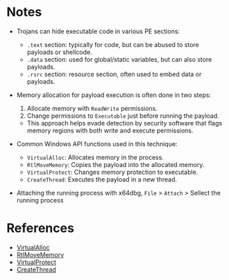 
# Notes

- Trojans can hide executable code in various PE sections:
  - `.text` section: typically for code, but can be abused to store payloads or shellcode.
  - `.data` section: used for global/static variables, but can also store payloads.
  - `.rsrc` section: resource section, often used to embed data or payloads.

- Memory allocation for payload execution is often done in two steps:
  1. Allocate memory with `ReadWrite` permissions.
  2. Change permissions to `Executable` just before running the payload.
  - This approach helps evade detection by security software that flags memory regions with both write and execute permissions.

- Common Windows API functions used in this technique:
  - `VirtualAlloc`: Allocates memory in the process.
  - `RtlMoveMemory`: Copies the payload into the allocated memory.
  - `VirtualProtect`: Changes memory protection to executable.
  - `CreateThread`: Executes the payload in a new thread.

- Attaching the running process with x64dbg, `File` > `Attach` > Sellect the running process

# References

- [VirtualAlloc](https://docs.microsoft.com/en-us/windows/win32/api/memoryapi/nf-memoryapi-virtualalloc)
- [RtlMoveMemory](https://docs.microsoft.com/en-us/windows/win32/devnotes/rtlmovememory)
- [VirtualProtect](https://docs.microsoft.com/en-us/windows/win32/api/memoryapi/nf-memoryapi-virtualprotect)
- [CreateThread](https://docs.microsoft.com/en-us/windows/win32/api/processthreadsapi/nf-processthreadsapi-createthread)